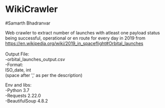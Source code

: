# WikiCrawler
#Samarth Bhadranvar

Web crawler to extract number of launches with atleast one payload status being successful, operational or en route for every day in 2019
from https://en.wikipedia.org/wiki/2019_in_spaceflight#Orbital_launches
<br/>
<br/>
Output File:<br/>
-orbital_launches_output.csv<br/>
-Format:<br/>
 ISO_date, int<br/>
 (space after ',' as per the description)

Env and libs:<br/>
-Python 3.7<br/>
-Requests 2.22.0<br/>
-BeautifulSoup 4.8.2
